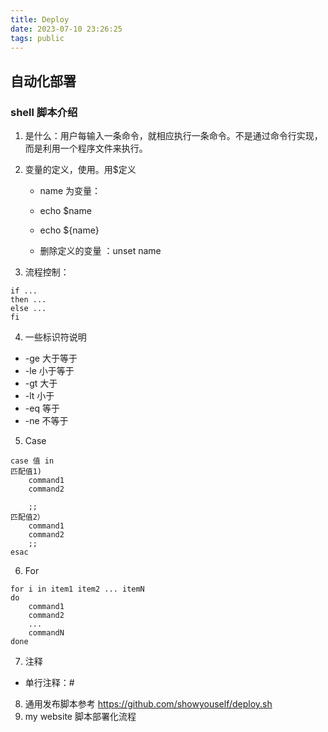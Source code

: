 ```yaml
---
title: Deploy
date: 2023-07-10 23:26:25
tags: public
---
```


## 自动化部署

### shell 脚本介绍

1. 是什么：用户每输入一条命令，就相应执行一条命令。不是通过命令行实现，而是利用一个程序文件来执行。
2. 变量的定义，使用。用$定义

   - name 为变量：
   - echo $name
   - echo ${name}

   - 删除定义的变量 ：unset name

3. 流程控制：

```shell
if ...
then ...
else ...
fi
```

4. 一些标识符说明

- -ge 大于等于
- -le 小于等于
- -gt 大于
- -lt 小于
- -eq 等于
- -ne 不等于

5. Case

```shell
case 值 in
匹配值1)
    command1
    command2

    ;;
匹配值2）
    command1
    command2
    ;;
esac

```

6. For

```shell
for i in item1 item2 ... itemN
do
    command1
    command2
    ...
    commandN
done

```

7. 注释

- 单行注释：\#

8. 通用发布脚本参考
   https://github.com/showyouself/deploy.sh
9. my website 脚本部署化流程
